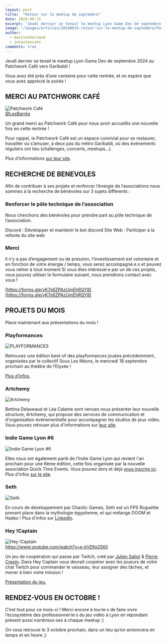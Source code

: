 ```yaml
---
layout: post
title:  "Retour sur le meetup de septembre"
date: 2024-09-15
excerpt: "Jeudi dernier se tenait le meetup Lyon Game Dev de septembre 2024 au Patchwork Café vers Garibaldi ! Vous avez été près d’une centaine pour cette rentrée, et on espère..."
image: "/images/articles/20240915-retour-sur-le-meetup-de-septembre/Patchwork.jpg"
author: 
  - bastienbernand
  - jonastencate
comments: true
---
```

Jeudi dernier se tenait le meetup Lyon Game Dev de septembre 2024 au Patchwork Café vers Garibaldi !

Vous avez été près d’une centaine pour cette rentrée, et on espère que vous avez apprécié la soirée !


## MERCI AU PATCHWORK CAFÉ

<div class="box alt">
    <div class="row 50% uniform">
	<div class="6u">
        <span class="image fit">
            <img src="{{ "/images/articles/20240915-retour-sur-le-meetup-de-septembre/Patchwork.jpg" | absolute_url }}" alt="Patchwork Café" />
        </span>
        <figcaption><a href="https://www.lesbarres.com/lyon">@LesBarrés</a></figcaption>
    </div>
    </div>
</div>

Un grand merci au Patchwork Café pour nous avoir accueillis une nouvelle fois en cette rentrée !

Pour rappel, le Patchwork Café est un espace convivial pour se restaurer, travailler ou s’amuser, à deux pas du métro Garibaldi, où des événements réguliers ont lieu (challenges, concerts, meetups…).

Plus d’informations [sur leur site](https://www.patchwork-cafe.com/).


## RECHERCHE DE BENEVOLES

Afin de contribuer à ses projets et renforcer l’énergie de l’associations nous sommes à la recherche de bénévoles sur 3 sujets différents :

### Renforcer le pôle technique de l’association

Nous cherchons des bénévoles pour prendre part au pôle technique de l’association.

Discord : Développer et maintenir le bot discord
Site Web : Participer à la refonte du site web


### Merci

Il n’y a pas d’engagement ou de pression, l’investissement est volontaire et en fonction de votre énergie / temps, vous serez accompagné.e.s et pouvez vous retirer à toiut moment
Si vous êtes intéressé·e par un de ces projets, vous pouvez utiliser le formulaire suivant, nous prendrons contact avec vous ! 

[https://forms.gle/yK7s6ZPAzUmEhRQY8](https://forms.gle/yK7s6ZPAzUmEhRQY8)

## PROJETS DU MOIS

Place maintenant aux présentations du mois !

### Playformances

<div class="box alt">
    <div class="row 50% uniform">
	<div class="6u">
        <span class="image fit">
            <img src="{{ "/images/articles/20240915-retour-sur-le-meetup-de-septembre/PLAYFORMANCES.png" | absolute_url }}" alt="PLAYFORMANCES" />
        </span>
    </div>
    </div>
</div>

Retrouvez une édition best-of des playformances jouées précédemment, organisées par le collectif Sous Les Néons, le mercredi 18 septembre prochain au théâtre de l’Elysée !

[Plus d’infos.](https://lelysee.com/evenement/soiree-playformances-3/)

### Artchemy

<div class="box alt">
    <div class="row 50% uniform">
	<div class="6u">
        <span class="image fit">
            <img src="{{ "/images/articles/20240915-retour-sur-le-meetup-de-septembre/Artchemy.png" | absolute_url }}" alt="Artchemy" />
        </span>
    </div>
    </div>
</div>

Bettina Delaveaud et Léa Calame sont venues nous présenter leur nouvelle structure, Artchemy, qui propose des services de communication et d'organisation événementielle pour accompagner les studios de jeux vidéo.
Vous pouvez retrouer plus d'informations sur [leur site](https://www.artchemyproduction.com/).  

### Indie Game Lyon #6

<div class="box alt">
    <div class="row 50% uniform">
	<div class="6u">
        <span class="image fit">
            <img src="{{ "/images/articles/20240915-retour-sur-le-meetup-de-septembre/IndieGameLyon.png" | absolute_url }}" alt="Indie Game Lyon #6" />
        </span>
    </div>
    </div>
</div>

Elles nous ont également parlé de l'Indie Game Lyon qui revient l'an prochain pour une 6ème édition, cette fois organisée par la nouvelle association Quick Time Events.
Vous pouvez dors et déjà [vous inscrire ici](https://docs.google.com/forms/d/e/1FAIpQLSe700Hef-EBrLbqgSya51wkXzdobH1Fx7-0daXVJhOsTyGxDA/viewform).
Plus d'infos [sur le site](https://www.indiegamelyon.com/).

### Seth

<div class="box alt">
    <div class="row 50% uniform">
	<div class="6u">
        <span class="image fit">
            <img src="{{ "/images/articles/20240915-retour-sur-le-meetup-de-septembre/Seth.png" | absolute_url }}" alt="Seth" />
        </span>
    </div>
    </div>
</div>

En cours de développement par Chaotic Games, Seth est un FPS Roguelite prenant place dans la mythologie égyptienne, et qui mélange DOOM et Hades !
Plus d'infos sur [LinkedIn](https://www.linkedin.com/company/chaoticgames/posts/?feedView=all).

### Hey !Captain

<div class="box alt">
    <div class="row 50% uniform">
	<div class="6u">
        <span class="image fit">
            <img src="{{ "/images/articles/20240915-retour-sur-le-meetup-de-septembre/HeyCaptain.png" | absolute_url }}" alt="Hey !Captain" />
        </span>
        <figcaption><a href="https://www.youtube.com/watch?v=e-kVDfq20X0">https://www.youtube.com/watch?v=e-kVDfq20X0</a></figcaption>
    </div>
    </div>
</div>

Un jeu de coopération qui passe par Twitch, créé par [Julien Saliot](https://www.linkedin.com/in/juliensaliot/) & [Pierre Crepin](https://linkedin.com/in/pierre-crepin/).
Dans Hey Captain vous devrait coopérer avec les joueurs de votre chat Twitch pour commander le vaisseau, leur assigner des tâches, et mener à bien votre mission !

[Présentation du jeu. ](https://www.youtube.com/watch?v=e-kVDfq20X0)

## RENDEZ-VOUS EN OCTOBRE !

C’est tout pour ce mois-ci ! 
Merci encore à tou·te·s de faire vivre l’écosystème des professionnel·le·s du jeu vidéo à Lyon en répondant présent aussi nombreux·ses à chaque meetup :)

On vous retrouve le 3 octobre prochain, dans un lieu qu’on annoncera en temps et en heure ;)


